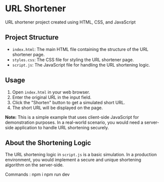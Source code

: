 # URL Shortener

URL shortener project created using HTML, CSS, and JavaScript

## Project Structure

- `index.html`: The main HTML file containing the structure of the URL shortener page.
- `styles.css`: The CSS file for styling the URL shortener page.
- `script.js`: The JavaScript file for handling the URL shortening logic.

## Usage

1. Open `index.html` in your web browser.
2. Enter the original URL in the input field.
3. Click the "Shorten" button to get a simulated short URL.
4. The short URL will be displayed on the page.

**Note:** This is a simple example that uses client-side JavaScript for demonstration purposes. In a real-world scenario, you would need a server-side application to handle URL shortening securely.

## About the Shortening Logic

The URL shortening logic in `script.js` is a basic simulation. In a production environment, you would implement a secure and unique shortening algorithm on the server-side.

Commands :
npm i
npm run dev

